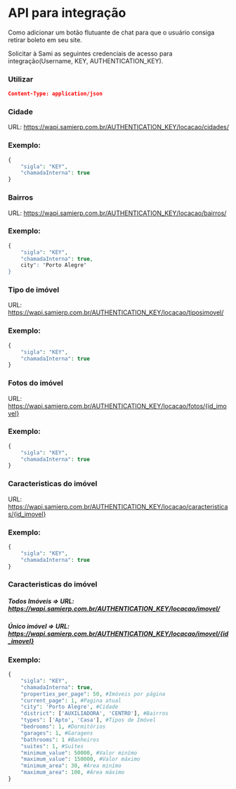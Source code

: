 # API para integração
Como adicionar um botão flutuante de chat para que o usuário consiga retirar boleto em seu site.


Solicitar à Sami as seguintes credenciais de acesso para integração(Username, KEY, AUTHENTICATION_KEY).


### **Utilizar**
```json
Content-Type: application/json
```

### **Cidade**

URL: https://wapi.samierp.com.br/AUTHENTICATION_KEY/locacao/cidades/

### Exemplo:

```php
{
    "sigla": "KEY",
    "chamadaInterna": true
}
```

### **Bairros**

URL: https://wapi.samierp.com.br/AUTHENTICATION_KEY/locacao/bairros/

### Exemplo:

```php
{
    "sigla": "KEY",
    "chamadaInterna": true,
    city": "Porto Alegre"
}
```

### **Tipo de imóvel**

URL: https://wapi.samierp.com.br/AUTHENTICATION_KEY/locacao/tiposimovel/

### Exemplo:

```php
{
    "sigla": "KEY",
    "chamadaInterna": true
}
```

### **Fotos do imóvel**

URL: https://wapi.samierp.com.br/AUTHENTICATION_KEY/locacao/fotos/{id_imovel}

### Exemplo:

```php
{
    "sigla": "KEY",
    "chamadaInterna": true
}
```

### **Caracteristicas do imóvel**

URL: https://wapi.samierp.com.br/AUTHENTICATION_KEY/locacao/caracteristicas/{id_imovel}

### Exemplo:

```php
{
    "sigla": "KEY",
    "chamadaInterna": true
}
```


### **Caracteristicas do imóvel**

##### Todos Imóveis => URL: https://wapi.samierp.com.br/AUTHENTICATION_KEY/locacao/imovel/
##### Único imóvel => URL: https://wapi.samierp.com.br/AUTHENTICATION_KEY/locacao/imovel/{id_imovel}

### Exemplo:

```php
{
    "sigla": "KEY",
    "chamadaInterna": true,
    "properties_per_page": 50, #Imóveis por página
    "current_page": 1, #Pagina atual
    "city": 'Porto Alegre', #Cidade
    "district": ['AUXILIADORA', 'CENTRO'], #Bairros
    "types": ['Apto', 'Casa'], #Tipos de Imóvel
    "bedrooms": 1, #Dormitórios
    "garages": 1, #Garagens
    "bathrooms": 1 #Banheiros
    "suites": 1, #Suítes
    "minimum_value": 50000, #Valor minímo
    "maximum_value": 150000, #Valor máximo
    "minimum_area": 30, #Área minímo
    "maximum_area": 100, #Área máximo
}
```
